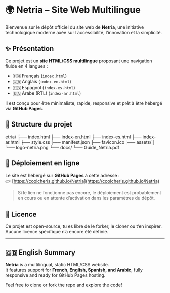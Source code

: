 # 🌍 Netria – Site Web Multilingue

Bienvenue sur le dépôt officiel du site web de **Netria**, une initiative technologique moderne axée sur l’accessibilité, l’innovation et la simplicité.

## ✨ Présentation

Ce projet est un **site HTML/CSS multilingue** proposant une navigation fluide en 4 langues :

- 🇫🇷 Français (`index.html`)
- 🇬🇧 Anglais (`index-en.html`)
- 🇪🇸 Espagnol (`index-es.html`)
- 🇸🇦 Arabe (RTL) (`index-ar.html`)

Il est conçu pour être minimaliste, rapide, responsive et prêt à être hébergé via **GitHub Pages**.

## 📂 Structure du projet
etria/ ├── index.html ├── index-en.html ├── index-es.html ├── index-ar.html ├── style.css ├── manifest.json ├── favicon.ico ├── assets/ │ └── logo-netria.png └── docs/ └── Guide_Netria.pdf


## 🚀 Déploiement en ligne

Le site est hébergé sur **GitHub Pages** à cette adresse :  
👉 [https://coolcheris.github.io/Netria](https://coolcheris.github.io/Netria)

> Si le lien ne fonctionne pas encore, le déploiement est probablement en cours ou en attente d’activation dans les paramètres du dépôt.

## 📄 Licence

Ce projet est open-source, tu es libre de le forker, le cloner ou t’en inspirer.  
Aucune licence spécifique n’a encore été définie.

---

## 🇬🇧 English Summary

**Netria** is a multilingual, static HTML/CSS website.  
It features support for **French, English, Spanish, and Arabic**, fully responsive and ready for GitHub Pages hosting.

Feel free to clone or fork the repo and explore the code!
